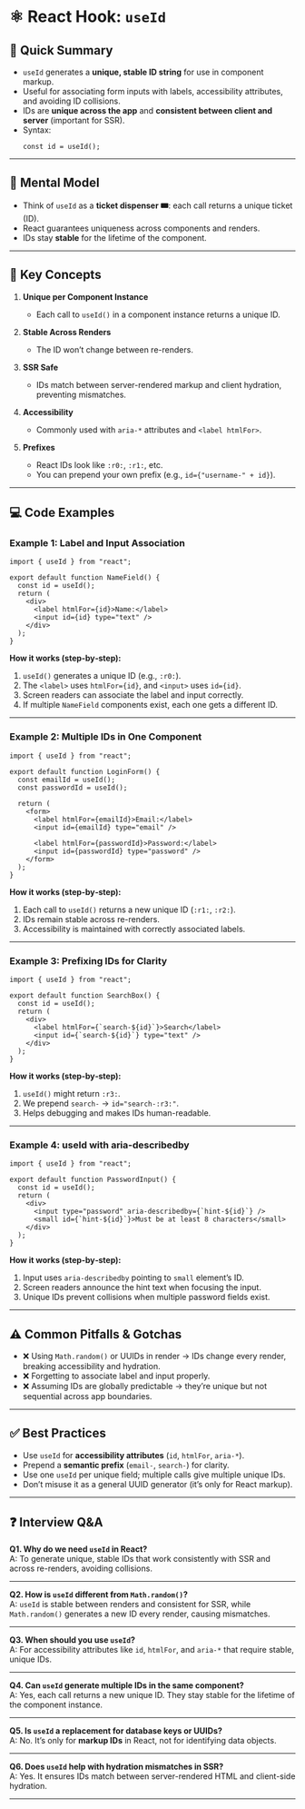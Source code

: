 # ⚛️ React Hook: `useId`

## 📖 Quick Summary
- `useId` generates a **unique, stable ID string** for use in component markup.  
- Useful for associating form inputs with labels, accessibility attributes, and avoiding ID collisions.  
- IDs are **unique across the app** and **consistent between client and server** (important for SSR).  
- Syntax:  
  ```tsx
  const id = useId();
  ```

---

## 🧠 Mental Model
- Think of `useId` as a **ticket dispenser 🎟️**: each call returns a unique ticket (ID).  
- React guarantees uniqueness across components and renders.  
- IDs stay **stable** for the lifetime of the component.  

---

## 🔑 Key Concepts
1. **Unique per Component Instance**
   - Each call to `useId()` in a component instance returns a unique ID.

2. **Stable Across Renders**
   - The ID won’t change between re-renders.

3. **SSR Safe**
   - IDs match between server-rendered markup and client hydration, preventing mismatches.

4. **Accessibility**
   - Commonly used with `aria-*` attributes and `<label htmlFor>`.

5. **Prefixes**
   - React IDs look like `:r0:`, `:r1:`, etc.  
   - You can prepend your own prefix (e.g., `id={"username-" + id}`).

---

## 💻 Code Examples

### Example 1: Label and Input Association
```tsx
import { useId } from "react";

export default function NameField() {
  const id = useId();
  return (
    <div>
      <label htmlFor={id}>Name:</label>
      <input id={id} type="text" />
    </div>
  );
}
```
**How it works (step‑by‑step):**
1) `useId()` generates a unique ID (e.g., `:r0:`).  
2) The `<label>` uses `htmlFor={id}`, and `<input>` uses `id={id}`.  
3) Screen readers can associate the label and input correctly.  
4) If multiple `NameField` components exist, each one gets a different ID.  

---

### Example 2: Multiple IDs in One Component
```tsx
import { useId } from "react";

export default function LoginForm() {
  const emailId = useId();
  const passwordId = useId();

  return (
    <form>
      <label htmlFor={emailId}>Email:</label>
      <input id={emailId} type="email" />

      <label htmlFor={passwordId}>Password:</label>
      <input id={passwordId} type="password" />
    </form>
  );
}
```
**How it works (step‑by‑step):**
1) Each call to `useId()` returns a new unique ID (`:r1:`, `:r2:`).  
2) IDs remain stable across re-renders.  
3) Accessibility is maintained with correctly associated labels.  

---

### Example 3: Prefixing IDs for Clarity
```tsx
import { useId } from "react";

export default function SearchBox() {
  const id = useId();
  return (
    <div>
      <label htmlFor={`search-${id}`}>Search</label>
      <input id={`search-${id}`} type="text" />
    </div>
  );
}
```
**How it works (step‑by‑step):**
1) `useId()` might return `:r3:`.  
2) We prepend `search-` → `id="search-:r3:"`.  
3) Helps debugging and makes IDs human-readable.  

---

### Example 4: useId with aria-describedby
```tsx
import { useId } from "react";

export default function PasswordInput() {
  const id = useId();
  return (
    <div>
      <input type="password" aria-describedby={`hint-${id}`} />
      <small id={`hint-${id}`}>Must be at least 8 characters</small>
    </div>
  );
}
```
**How it works (step‑by‑step):**
1) Input uses `aria-describedby` pointing to `small` element’s ID.  
2) Screen readers announce the hint text when focusing the input.  
3) Unique IDs prevent collisions when multiple password fields exist.  

---

## ⚠️ Common Pitfalls & Gotchas
- ❌ Using `Math.random()` or UUIDs in render → IDs change every render, breaking accessibility and hydration.  
- ❌ Forgetting to associate label and input properly.  
- ❌ Assuming IDs are globally predictable → they’re unique but not sequential across app boundaries.  

---

## ✅ Best Practices
- Use `useId` for **accessibility attributes** (`id`, `htmlFor`, `aria-*`).  
- Prepend a **semantic prefix** (`email-`, `search-`) for clarity.  
- Use one `useId` per unique field; multiple calls give multiple unique IDs.  
- Don’t misuse it as a general UUID generator (it’s only for React markup).  

---

## ❓ Interview Q&A

**Q1. Why do we need `useId` in React?**  
A: To generate unique, stable IDs that work consistently with SSR and across re-renders, avoiding collisions.

---

**Q2. How is `useId` different from `Math.random()`?**  
A: `useId` is stable between renders and consistent for SSR, while `Math.random()` generates a new ID every render, causing mismatches.

---

**Q3. When should you use `useId`?**  
A: For accessibility attributes like `id`, `htmlFor`, and `aria-*` that require stable, unique IDs.

---

**Q4. Can `useId` generate multiple IDs in the same component?**  
A: Yes, each call returns a new unique ID. They stay stable for the lifetime of the component instance.

---

**Q5. Is `useId` a replacement for database keys or UUIDs?**  
A: No. It’s only for **markup IDs** in React, not for identifying data objects.

---

**Q6. Does `useId` help with hydration mismatches in SSR?**  
A: Yes. It ensures IDs match between server-rendered HTML and client-side hydration.  

---